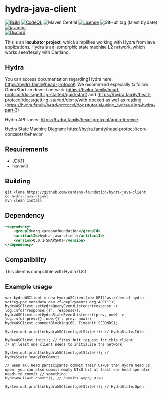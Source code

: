 # hydra-java-client

[![Build](https://github.com/cardano-foundation/hydra-java-client/actions/workflows/maven-build.yml/badge.svg)](https://github.com/cardano-foundation/hydra-java-client/actions/workflows/maven-build.yml)
[![CodeQL](https://github.com/cardano-foundation/hydra-java-client/actions/workflows/codeql.yml/badge.svg)](https://github.com/cardano-foundation/hydra-java-client/actions/workflows/codeql.yml)
![Maven Central](https://img.shields.io/maven-central/v/org.cardanofoundation/hydra-java-client)
[![License](https://img.shields.io:/github/license/cardano-foundation/hydra-java-client?label=license)](https://github.com/cardano-foundation/hydra-java-client/blob/master/LICENSE)
![GitHub tag (latest by date)](https://img.shields.io/github/v/tag/cardano-foundation/hydra-java-client)
[![javadoc](https://javadoc.io/badge2/org.cardanofoundation/cip30-data-signature-parser/javadoc.svg)](https://javadoc.io/doc/org.cardanofoundation/hydra-java-client)
\
[![Discord](https://dcbadge.vercel.app/api/server/Pgrndv3A)](https://discord.gg/Pgrndv3A)


This is an **incubator project**, which simplifies working with Hydra from java applications. Hydra is an isomorphic state machine L2 network, which works seemlessly with Cardano.


## Hydra
You can access documentation regarding Hydra here: https://hydra.family/head-protocol/. We recommend especially to follow QuickStart on devnet network (https://hydra.family/head-protocol/docs/getting-started/quickstart) and (https://hydra.family/head-protocol/docs/getting-started/demo/with-docker) as well as reading (https://hydra.family/head-protocol/docs/tutorial/using_hydra/using-hydra-part-3)

Hydra API specs: https://hydra.family/head-protocol/api-reference

Hydra State Machine Diagram: https://hydra.family/head-protocol/core-concepts/behavior


## Requirements
- JDK11
- maven3

## Building
```
git clone https://github.com/cardano-foundation/hydra-java-client
cd hydra-java-client
mvn clean install
```

## Dependency
```xml
<dependency>
    <groupId>org.cardanofoundation</groupId>
    <artifactId>hydra-java-client</artifactId>
    <version>0.0.1-SNAPSHOT</version>
</dependency>
```

## Compatibility
This client is compatible with Hydra 0.8.1

## Example usage

```
var hydraWSClient = new HydraWSClient(new URI("ws://dev.cf-hydra-voting-poc.metadata.dev.cf-deployments.org:4001"));
hydraWSClient.setHydraQueryEventListener(response -> log.info("response:{}", response));
hydraWSClient.setHydraStateEventListener((prev, now) -> log.info("prev:{}, now:{}", prev, now));
hydraWSClient.connectBlocking(60, TimeUnit.SECONDS);

System.out.println(hydraWSClient.getState()); // HydraState.Idle

hydraWSClient.init(); // fires init request for this client
// at least one client needs to initialise the network

System.out.println(hydraWSClient.getState()); // HydraState.ReadyForCommit

// when all head participants commit their UTxOs then Hydra head is open, you can also commit empty UTxO but at least one head operator needs to commit // something
hydraWSClient.commit(); // commits empty UTxO

System.out.println(hydraWSClient.getState()); // HydraState.Open
```
